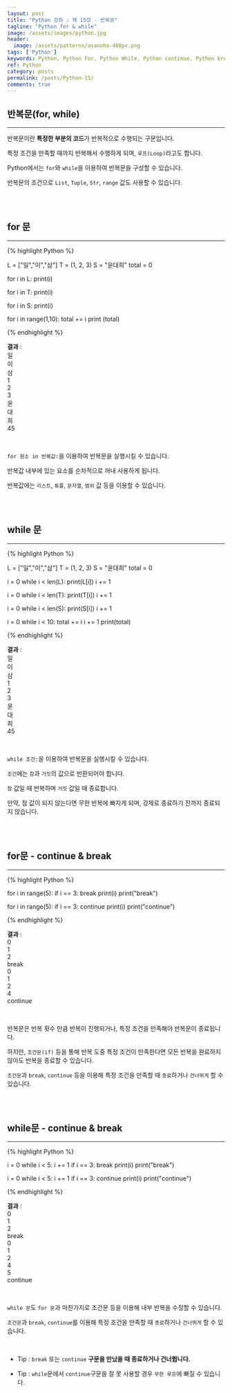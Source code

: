 ```yaml
---
layout: post
title: "Python 강좌 : 제 15강 - 반복문"
tagline: "Python for & while"
image: /assets/images/python.jpg
header:
  image: /assets/patterns/asanoha-400px.png
tags: ['Python']
keywords: Python, Python For, Python While, Python continue, Python break
ref: Python
category: posts
permalink: /posts/Python-15/
comments: true
---
```


## 반복문(for, while) ##
----------

반복문이란 **특정한 부분의 코드**가 반복적으로 수행되는 구문입니다.

특정 조건을 만족할 때까지 반복해서 수행하게 되며, `루프(Loop)`라고도 합니다.

Python에서는 `for`와 `while`을 이용하여 반복문을 구성할 수 있습니다.

반복문의 조건으로 `List`, `Tuple`, `Str`, `range` 값도 사용할 수 있습니다.

<br>
<br>

## for 문 ##
----------

{% highlight Python %}

L = ["일","이","삼"]
T = (1, 2, 3)
S = "윤대희"
total = 0

for i in L:
    print(i)

for i in T:
    print(i)

for i in S:
    print(i)

for i in range(1,10):
    total += i
print (total)

{% endhighlight %}

**결과**
:    
일<br>
이<br>
삼<br>
1<br>
2<br>
3<br>
윤<br>
대<br>
희<br>
45

<br>

`for 원소 in 반복값:`을 이용하여 반복문을 실행시킬 수 있습니다.

반복값 내부에 있는 요소를 순차적으로 꺼내 사용하게 됩니다.

반복값에는 `리스트`, `튜플`, `문자열`, `범위` 값 등을 이용할 수 있습니다.

<br>
<br>

## while 문 ##
----------

{% highlight Python %}

L = ["일","이","삼"]
T = (1, 2, 3)
S = "윤대희"
total = 0

i = 0
while i < len(L):
    print(L[i])
    i += 1

i = 0
while i < len(T):
    print(T[i])
    i += 1

i = 0
while i < len(S):
    print(S[i])
    i += 1
    
i = 0
while i < 10:
    total += i
    i += 1
print(total)

{% endhighlight %}

**결과**
:    
일<br>
이<br>
삼<br>
1<br>
2<br>
3<br>
윤<br>
대<br>
희<br>
45

<br>

`while 조건:`을 이용하여 반복문을 실행시킬 수 있습니다.

`조건`에는 `참`과 `거짓`의 값으로 반환되어야 합니다.

`참` 값일 때 반복하며 `거짓` 값일 때 종료합니다.

만약, 참 값이 되지 않는다면 무한 반복에 빠지게 되며, 강제로 종료하기 전까지 종료되지 않습니다.

<br>
<br>

## for문 - continue & break ##
----------

{% highlight Python %}

for i in range(5):
    if i == 3: break
    print(i)
print("break")

for i in range(5):
    if i == 3: continue
    print(i)
print("continue")

{% endhighlight %}

**결과**
:    
0<br>
1<br>
2<br>
break<br>
0<br>
1<br>
2<br>
4<br>
continue

<br>

반복문은 반복 횟수 만큼 반복이 진행되거나, 특정 조건을 만족해야 반복문이 종료됩니다.

하지만, `조건문(if)` 등을 통해 반복 도중 특정 조건이 만족한다면 모든 반복을 완료하지 않아도 반복을 종료할 수 있습니다.

`조건문`과 `break`, `continue` 등을 이용해 특정 조건을 만족할 때 `종료`하거나 `건너뛰게` 할 수 있습니다.

<br>
<br>

## while문 - continue & break ##
----------

{% highlight Python %}

i = 0
while i < 5:
    i += 1
    if i == 3: break
    print(i)
print("break")  

i = 0
while i < 5:
    i += 1
    if i == 3: continue
    print(i)
print("continue")  

{% endhighlight %}

**결과**
:    
0<br>
1<br>
2<br>
break<br>
0<br>
1<br>
2<br>
4<br>
5<br>
continue

<br>

`while 문`도 `for 문`과 마찬가지로 조건문 등을 이용해 내부 반복을 수정할 수 있습니다. 

`조건문`과 `break`, `continue`를 이용해 특정 조건을 만족할 때 `종료`하거나 `건너뛰게` 할 수 있습니다.

<br>

* Tip : `break` 또는 `continue` **구문을 만났을 때 종료하거나 건너뜁니다.**

* Tip : `while`문에서 `continue`구문을 잘 못 사용할 경우 `무한 루프`에 빠질 수 있습니다.
